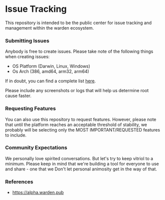 # Issue Tracking

This repository is intended to be the public center for issue tracking and management within the warden ecosystem. 

### Submitting Issues

Anybody is free to create issues.  Please take note of the following things when creating issues: 

* OS Platform (Darwin, Linux, Windows)
* Os Arch (386, amd64, arm32, arm64)

If in doubt, you can find a complete list [here](https://golang.org/doc/install/source#environment). 

Please include any screenshots or logs that will help us determine root cause faster. 

### Requesting Features

You can also use this repository to request features.  However, please note that until the platform reaches an acceptable threshold of stability, we probably will be selecting only the MOST IMPORTANT/REQUESTED features to include.   

### Community Expectations

We personally love spirited conversations.  But let's try to keep vitriol to a minimum.  Please keep in mind that we're building a tool for everyone to use and share - one that we   Don't let personal animosity get in the way of that.

### References

* https://alpha.warden.pub
